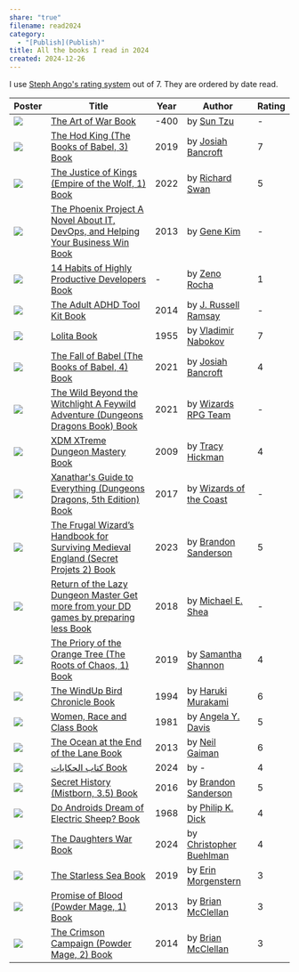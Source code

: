 ```yaml
---
share: "true"
filename: read2024
category:
  - "[Publish](Publish)"
title: All the books I read in 2024
created: 2024-12-26
---
```

I use [Steph Ango's rating system](https://stephango.com/vault#:~:text=Rating%20system,a%20bad%20way) out of 7. They are ordered by date read.

| Poster                                                                                                                                                                                                                                                                          | Title                                                                                                                                                                             | Year | Author                                                    | Rating |
| ------------------------------------------------------------------------------------------------------------------------------------------------------------------------------------------------------------------------------------------------------------------------------- | --------------------------------------------------------------------------------------------------------------------------------------------------------------------------------- | ---- | --------------------------------------------------------- | ------ |
| ![](https://images-na.ssl-images-amazon.com/images/S/compressed.photo.goodreads.com/books/1630683326i/10534.jpg)                                                                                                                                                                | [The Art of War Book](The%20Art%20of%20War%20Book)                                                                                                                                   | -400 | by [Sun Tzu](Sun%20Tzu)                                   | \-     |
| ![](https://images-na.ssl-images-amazon.com/images/S/compressed.photo.goodreads.com/books/1519687843i/32998292.jpg)                                                                                                                                                             | [The Hod King (The Books of Babel, 3) Book](The%20Hod%20King%20(The%20Books%20of%20Babel,%203)%20Book.md)                                                                                       | 2019 | by [Josiah Bancroft](Josiah%20Bancroft)                   | 7      |
| ![](https://images-na.ssl-images-amazon.com/images/S/compressed.photo.goodreads.com/books/1635718816i/58293284.jpg)                                                                                                                                                             | [The Justice of Kings (Empire of the Wolf, 1) Book](The%20Justice%20of%20Kings%20(Empire%20of%20the%20Wolf,%201)%20Book.md)                                                                       | 2022 | by [Richard  Swan](Richard%20%20Swan)                       | 5      |
| ![](https://images-na.ssl-images-amazon.com/images/S/compressed.photo.goodreads.com/books/1361113128i/17255186.jpg)                                                                                                                                                             | [The Phoenix Project A Novel About IT, DevOps, and Helping Your Business Win Book](The%20Phoenix%20Project%20A%20Novel%20About%20IT,%20DevOps,%20and%20Helping%20Your%20Business%20Win%20Book)         | 2013 | by [Gene Kim](Gene%20Kim)                                 | \-     |
| ![](https://images-na.ssl-images-amazon.com/images/S/compressed.photo.goodreads.com/books/1594841776i/54438214.jpg)                                                                                                                                                             | [14 Habits of Highly Productive Developers Book](14%20Habits%20of%20Highly%20Productive%20Developers%20Book)                                                                             | \-   | by [Zeno Rocha](Zeno%20Rocha)                             | 1      |
| ![](https://images-na.ssl-images-amazon.com/images/S/compressed.photo.goodreads.com/books/1420790521i/21087203.jpg)                                                                                                                                                             | [The Adult ADHD Tool Kit Book](The%20Adult%20ADHD%20Tool%20Kit%20Book)                                                                                                                 | 2014 | by [J. Russell Ramsay](J.%20Russell%20Ramsay)               | \-     |
| ![](https://images-na.ssl-images-amazon.com/images/S/compressed.photo.goodreads.com/books/1377756377i/7604.jpg)                                                                                                                                                                 | [Lolita Book](Lolita%20Book)                                                                                                                                                   | 1955 | by [Vladimir Nabokov](Vladimir%20Nabokov)                 | 7      |
| ![](https://images-na.ssl-images-amazon.com/images/S/compressed.photo.goodreads.com/books/1619569415i/44001255.jpg)                                                                                                                                                             | [The Fall of Babel (The Books of Babel, 4) Book](The%20Fall%20of%20Babel%20(The%20Books%20of%20Babel,%204)%20Book.md)                                                                             | 2021 | by [Josiah Bancroft](Josiah%20Bancroft)                   | 4      |
| ![](https://images-na.ssl-images-amazon.com/images/S/compressed.photo.goodreads.com/books/1632232323i/58276275.jpg)                                                                                                                                                             | [The Wild Beyond the Witchlight A Feywild Adventure (Dungeons  Dragons Book) Book](The%20Wild%20Beyond%20the%20Witchlight%20A%20Feywild%20Adventure%20(Dungeons%20%20Dragons%20Book)%20Book.md)         | 2021 | by [Wizards RPG Team](Wizards%20RPG%20Team)                 | \-     |
| ![](https://images-na.ssl-images-amazon.com/images/S/compressed.photo.goodreads.com/books/1394256877i/10910067.jpg)                                                                                                                                                             | [XDM XTreme Dungeon Mastery Book](XDM%20XTreme%20Dungeon%20Mastery%20Book)                                                                                                           | 2009 | by [Tracy Hickman](Tracy%20Hickman)                       | 4      |
| ![](https://images-na.ssl-images-amazon.com/images/S/compressed.photo.goodreads.com/books/1501465919i/35378941.jpg)                                                                                                                                                             | [Xanathar's Guide to Everything (Dungeons  Dragons, 5th Edition) Book](Xanathar's%20Guide%20to%20Everything%20(Dungeons%20%20Dragons,%205th%20Edition)%20Book.md)                                 | 2017 | by [Wizards of the Coast](Wizards%20of%20the%20Coast)         | \-     |
| ![](https://images-na.ssl-images-amazon.com/images/S/compressed.photo.goodreads.com/books/1680535465i/60531410.jpg)                                                                                                                                                             | [The Frugal Wizard’s Handbook for Surviving Medieval England (Secret Projets 2) Book](The%20Frugal%20Wizard%E2%80%99s%20Handbook%20for%20Surviving%20Medieval%20England%20(Secret%20Projets%202)%20Book.md)   | 2023 | by [Brandon Sanderson](Brandon%20Sanderson) | 5      |
| ![](https://images-na.ssl-images-amazon.com/images/S/compressed.photo.goodreads.com/books/1536279944i/41729343.jpg)                                                                                                                                                             | [Return of the Lazy Dungeon Master Get more from your DD games by preparing less Book](Return%20of%20the%20Lazy%20Dungeon%20Master%20Get%20more%20from%20your%20DD%20games%20by%20preparing%20less%20Book) | 2018 | by [Michael E. Shea](Michael%20E.%20Shea)                   | \-     |
| ![](https://images-na.ssl-images-amazon.com/images/S/compressed.photo.goodreads.com/books/1700221964i/40275288.jpg)                                                                                                                                                             | [The Priory of the Orange Tree (The Roots of Chaos, 1) Book](The%20Priory%20of%20the%20Orange%20Tree%20(The%20Roots%20of%20Chaos,%201)%20Book.md)                                                     | 2019 | by [Samantha    Shannon](Samantha%20%20%20%20Shannon)           | 4      |
| ![](https://images-na.ssl-images-amazon.com/images/S/compressed.photo.goodreads.com/books/1613005909i/17157814.jpg)                                                                                                                                                             | [The WindUp Bird Chronicle Book](The%20WindUp%20Bird%20Chronicle%20Book)                                                                                                             | 1994 | by [Haruki Murakami](Haruki%20Murakami)                   | 6      |
| ![](https://images-na.ssl-images-amazon.com/images/S/compressed.photo.goodreads.com/books/1629762234i/635635.jpg)                                                                                                                                                               | [Women, Race and Class Book](Women,%20Race%20and%20Class%20Book)                                                                                                                     | 1981 | by [Angela Y. Davis](Angela%20Y.%20Davis)                   | 5      |
| ![](https://images-na.ssl-images-amazon.com/images/S/compressed.photo.goodreads.com/books/1497098563i/15783514.jpg)                                                                                                                                                             | [The Ocean at the End of the Lane Book](The%20Ocean%20at%20the%20End%20of%20the%20Lane%20Book)                                                                                               | 2013 | by [Neil Gaiman](Neil%20Gaiman)                           | 6      |
| ![](https://external-content.duckduckgo.com/iu/?u=https%3A%2F%2Fimages-na.ssl-images-amazon.com%2Fimages%2FS%2Fcompressed.photo.goodreads.com%2Fbooks%2F1710551374i%2F210029851.jpg&f=1&nofb=1&ipt=d742a37127d471b2936747625bf9f0aade6012a0dce28990de78bba34e8a84b4&ipo=images) | [كتاب الحكايات Book](%D9%83%D8%AA%D8%A7%D8%A8%20%D8%A7%D9%84%D8%AD%D9%83%D8%A7%D9%8A%D8%A7%D8%AA%20Book)                                                                                                                                     | 2024 | by \-                                                     | 4      |
| ![](https://images-na.ssl-images-amazon.com/images/S/compressed.photo.goodreads.com/books/1659766387i/28698036.jpg)                                                                                                                                                             | [Secret History (Mistborn, 3.5) Book](Secret%20History%20(Mistborn,%203.5)%20Book.md)                                                                                                   | 2016 | by [Brandon Sanderson](Brandon%20Sanderson) | 5      |
| ![](https://images-na.ssl-images-amazon.com/images/S/compressed.photo.goodreads.com/books/1507838927i/36402034.jpg)                                                                                                                                                             | [Do Androids Dream of Electric Sheep? Book](Do%20Androids%20Dream%20of%20Electric%20Sheep?%20Book)                                                                                 | 1968 | by [Philip K. Dick](Philip%20K.%20Dick)                     | 4      |
| ![](https://images-na.ssl-images-amazon.com/images/S/compressed.photo.goodreads.com/books/1722012743i/195790571.jpg)                                                                                                                                                            | [The Daughters War Book](The%20Daughters%20War%20Book)                                                                                                                             | 2024 | by [Christopher Buehlman](Christopher%20Buehlman)         | 4      |
| ![](https://images-na.ssl-images-amazon.com/images/S/compressed.photo.goodreads.com/books/1617715077i/43575115.jpg)                                                                                                                                                             | [The Starless Sea Book](The%20Starless%20Sea%20Book)                                                                                                                               | 2019 | by [Erin Morgenstern](Erin%20Morgenstern)                 | 3      |
| ![](https://images-na.ssl-images-amazon.com/images/S/compressed.photo.goodreads.com/books/1659903996i/15790883.jpg)                                                                                                                                                             | [Promise of Blood (Powder Mage, 1) Book](Promise%20of%20Blood%20(Powder%20Mage,%201)%20Book.md)                                                                                             | 2013 | by [Brian  McClellan](Brian%20%20McClellan)                 | 3      |
| ![](https://images-na.ssl-images-amazon.com/images/S/compressed.photo.goodreads.com/books/1659901305i/17608111.jpg)                                                                                                                                                             | [The Crimson Campaign (Powder Mage, 2) Book](The%20Crimson%20Campaign%20(Powder%20Mage,%202)%20Book.md)                                                                                     | 2014 | by [Brian  McClellan](Brian%20%20McClellan)                 | 3      |
